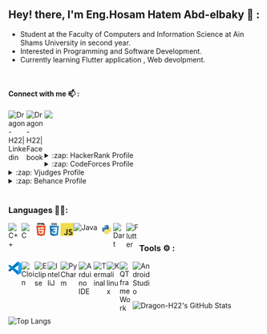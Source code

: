 ## Hey! there,  I'm Eng.Hosam Hatem Abd-elbaky 👋  :
- Student at the Faculty of Computers and Information Science at Ain Shams University in second year.
- Interested in Programming and Software Development.
- Currently learning Flutter application , Web devolpment.
<br>

#### Connect with me 📫 :
[<img align="left" alt="Dragon-H22|Linkedin" width="36px" src="https://img.icons8.com/color/48/000000/linkedin.png" />][linkedin]
[<img align="left" alt="Dragon-H22|Facebook" width="36px" src="https://img.icons8.com/fluent/48/000000/facebook-new.png" />][facebook]
<!-- <a href="mailto:hosam.hatem222@gmail.com"> <img src="https://img.icons8.com/fluent/48/000000/gmail.png" width="3.5%"/> -->
<a href="mailto:hosam.hatem222@gmail.com"><img src="https://img.shields.io/badge/gmail-%23DD0031.svg?&style=for-the-badge&logo=gmail&logoColor=white" width="100px"/></a>

[facebook]: https://www.facebook.com/hossam.h222/
[linkedin]: https://www.linkedin.com/in/hossam-hatem/


<br><br>

<details>
 <summary>:zap: HackerRank Profile</summary>
 https://www.hackerrank.com/hosam_hatem222
</details>
 
<details>
 <summary>:zap: CodeForces Profile</summary>
 https://codeforces.com/profile/Hosam.H22
</details>
 
<details>
 <summary>:zap: Vjudges Profile</summary>
 https://vjudge.net/user/Hosam_H22
</details>

<details>
 <summary>:zap: Behance Profile</summary>
 https://www.behance.net/hossamh22
</details>

<br>

### Languages  🧑‍💻:

<img align="left" alt="C++" width="26px" src="https://raw.githubusercontent.com/isocpp/logos/master/cpp_logo.png" />
<img align="left" alt="C" width="26px" src="https://user-images.githubusercontent.com/88390970/177618779-5a8fd995-9ba8-40f1-a992-11f48ad0418f.svg" />
<img align="left" alt="HTML5" width="26px" src="https://raw.githubusercontent.com/github/explore/80688e429a7d4ef2fca1e82350fe8e3517d3494d/topics/html/html.png" />
<img align="left" alt="CSS3" width="26px" src="https://raw.githubusercontent.com/github/explore/80688e429a7d4ef2fca1e82350fe8e3517d3494d/topics/css/css.png" />
<img align="left" alt="JavaScript" width="26px" src="https://raw.githubusercontent.com/github/explore/80688e429a7d4ef2fca1e82350fe8e3517d3494d/topics/javascript/javascript.png" />
<img align="left" alt="Java" width="53px" src="https://user-images.githubusercontent.com/88390970/147803978-1343ac91-4fd7-4e0c-81f4-f98e239a5562.png" />
<img align="left" alt="Python" width="26px" src="https://raw.githubusercontent.com/github/explore/80688e429a7d4ef2fca1e82350fe8e3517d3494d/topics/python/python.png" />
<img align="left" alt="Dart" width="26px" src="https://user-images.githubusercontent.com/88390970/177617899-5b536146-c5a2-4482-82e6-167fde6b452e.svg" />
<img align="left" alt="Flutter" width="26px" src="https://user-images.githubusercontent.com/88390970/177617906-4203077c-92d9-4ddd-9557-6339922614e6.svg" />


 <br>
 
### Tools ⚙️ :
<img align="left" alt="Visual Studio Code" width="26px" src="https://raw.githubusercontent.com/github/explore/80688e429a7d4ef2fca1e82350fe8e3517d3494d/topics/visual-studio-code/visual-studio-code.png" />
<img align="left" alt="Cloin" width="26px" src="https://user-images.githubusercontent.com/88390970/138610801-db906560-3de2-4ede-8c59-376b807a262e.png" />
<img align="left" alt="Eclipse" width="26px" src="https://i.ibb.co/n8nNPrT/eclipse.png" />
<img align="left" alt="IntelliJ" width="26px" src="https://user-images.githubusercontent.com/88390970/138610879-2b9171b8-92ff-4a9d-b9f9-148029e165ab.png" />
<img align="left" alt="PyCharm" width="36px" src="https://i.ibb.co/yhpncpG/index.jpg" />
<img align="left" alt="Arduino IDE" width="30px" src="https://user-images.githubusercontent.com/88390970/147804096-eccd3aca-3616-465e-88be-69476835ee09.png" />
<!-- <img align="left" alt="Git" width="26px" src="https://raw.githubusercontent.com/github/explore/80688e429a7d4ef2fca1e82350fe8e3517d3494d/topics/git/git.png" /> -->
<img align="left" alt="Terminal" width="26px" src="https://user-images.githubusercontent.com/88390970/138610625-c3198646-292c-46ed-b515-bc55fbdbe7ec.jpg" />
<!-- <img align="left" alt="linux" width="21px" src="https://upload.wikimedia.org/wikipedia/commons/thumb/3/35/Tux.svg/1200px-Tux.svg.png" /> -->
<img align="left" alt="Kali linux" width="26px" src="https://user-images.githubusercontent.com/88390970/138610513-64b714df-b454-4c39-8e66-0c728259d1d3.jpg" />
<img align="left" alt="QT frameWork" width="26px" src="https://user-images.githubusercontent.com/88390970/177617917-b216f1de-ab3e-4c17-a64d-228d1471569f.svg" />
<img align="left" alt="Android Studio" width="36px" src="https://user-images.githubusercontent.com/88390970/177617885-df1142a9-b7cf-473f-9941-13c08b30098a.svg" />


<br>

<!-- ![arduino_logo1](https://user-images.githubusercontent.com/88390970/147804096-eccd3aca-3616-465e-88be-69476835ee09.png) -->
<!-- ![Java_logo_icon](https://user-images.githubusercontent.com/88390970/147803978-1343ac91-4fd7-4e0c-81f4-f98e239a5562.png) -->
<!-- ![java-logo-vector](https://user-images.githubusercontent.com/88390970/147803888-b7e70424-7a7c-4dec-baf9-c4b4195481d2.png) -->
<!--  ![kali](https://user-images.githubusercontent.com/88390970/138610513-64b714df-b454-4c39-8e66-0c728259d1d3.jpg) -->
<!--  ![Terminal](https://user-images.githubusercontent.com/88390970/138610625-c3198646-292c-46ed-b515-bc55fbdbe7ec.jpg) -->
<!--  ![clion](https://user-images.githubusercontent.com/88390970/138610801-db906560-3de2-4ede-8c59-376b807a262e.png) -->
<!--  ![IntelliJ svg](https://user-images.githubusercontent.com/88390970/138610879-2b9171b8-92ff-4a9d-b9f9-148029e165ab.png) -->
<!-- ![qt-1](https://user-images.githubusercontent.com/88390970/177617917-b216f1de-ab3e-4c17-a64d-228d1471569f.svg) -->
<!-- ![android-4](https://user-images.githubusercontent.com/88390970/177617885-df1142a9-b7cf-473f-9941-13c08b30098a.svg) -->
<!-- ![dart](https://user-images.githubusercontent.com/88390970/177617899-5b536146-c5a2-4482-82e6-167fde6b452e.svg) -->
<!-- ![flutter-logo](https://user-images.githubusercontent.com/88390970/177617906-4203077c-92d9-4ddd-9557-6339922614e6.svg) -->
<!-- ![c-1](https://user-images.githubusercontent.com/88390970/177618779-5a8fd995-9ba8-40f1-a992-11f48ad0418f.svg) -->

 
 <br><br>
 
![Dragon-H22's GitHub Stats](https://github-readme-stats.vercel.app/api?username=Dragon-H22&show_icons=true&locale=en&title_color=ff0000&icon_color=ff0000&text_color=ffffff&bg_color=151515)
<!-- ![Dragon-H22's GitHub Stats](https://github-readme-stats.vercel.app/api?username=Dragon-H22&hide=[%22issues%22]&show_icons=true&theme=radical) -->
![Top Langs](https://github-readme-stats.vercel.app/api/top-langs/?username=Dragon-H22&layout=compact&theme=dark)
<!-- ![Current Streak](https://github-readme-streak-stats.herokuapp.com/?user=Dragon-H22&theme=dark) -->
